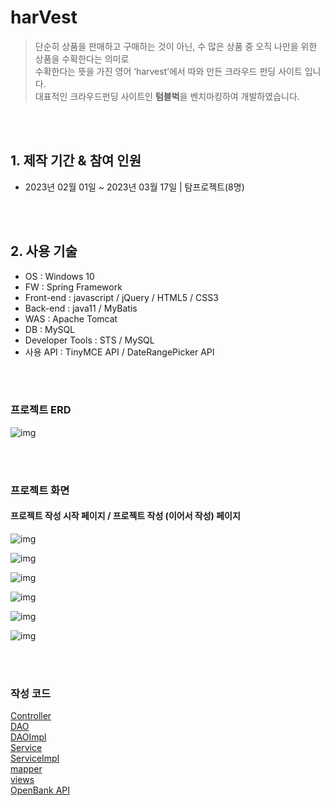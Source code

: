 # harVest   

> 단순히 상품을 판매하고 구매하는 것이 아닌, 수 많은 상품 중 오직 나만을 위한 상품을 수확한다는 의미로   
> 수확한다는 뜻을 가진 영어 ‘harvest’에서 따와 만든 크라우드 펀딩 사이트 입니다.   
> 대표적인 크라우드펀딩 사이트인 <b>텀블벅</b>을 벤치마킹하여 개발하였습니다.   
     
<br>
<br>
     
## 1. 제작 기간 & 참여 인원   
- 2023년 02월 01일 ~ 2023년 03월 17일 | 탐프로젝트(8명)   
     
<br>
<br> 
      
## 2. 사용 기술   
- OS : Windows 10   
- FW : Spring Framework  
- Front-end : javascript / jQuery / HTML5 / CSS3   
- Back-end : java11 / MyBatis   
- WAS : Apache Tomcat   
- DB : MySQL   
- Developer Tools : STS / MySQL   
- 사용 API : TinyMCE API / DateRangePicker API   

<br>
<br>
   
### 프로젝트 ERD   
![img](https://img1.daumcdn.net/thumb/R1280x0/?scode=mtistory2&fname=https%3A%2F%2Fblog.kakaocdn.net%2Fdn%2Fcktkjo%2Fbtr77QXX5ir%2FcLrLuF3JjbdKmpB63KBDW1%2Fimg.png)
   
<br>
<br>
    
### 프로젝트 화면   
#### 프로젝트 작성 시작 페이지 / 프로젝트 작성 (이어서 작성) 페이지  
![img](https://img1.daumcdn.net/thumb/R1280x0/?scode=mtistory2&fname=https%3A%2F%2Fblog.kakaocdn.net%2Fdn%2FsS9To%2Fbtr77O0ag2J%2FWkRBUCTvjGlnLjClcy9cf0%2Fimg.png)
    
![img](https://img1.daumcdn.net/thumb/R1280x0/?scode=mtistory2&fname=https%3A%2F%2Fblog.kakaocdn.net%2Fdn%2FAQuEa%2Fbtr8kfauh7u%2F1pyY0zdw0XopL3uWKlZkH0%2Fimg.png)
    
![img](https://img1.daumcdn.net/thumb/R1280x0/?scode=mtistory2&fname=https%3A%2F%2Fblog.kakaocdn.net%2Fdn%2FuvDDj%2Fbtr8f0eBCK5%2FPzIviHBvBXgeA0K5O9STw0%2Fimg.png)
   
![img](https://img1.daumcdn.net/thumb/R1280x0/?scode=mtistory2&fname=https%3A%2F%2Fblog.kakaocdn.net%2Fdn%2F9rwoE%2Fbtr8lm8fhXU%2FOir47try0P3iXNIeics5sK%2Fimg.png)
   
![img](https://img1.daumcdn.net/thumb/R1280x0/?scode=mtistory2&fname=https%3A%2F%2Fblog.kakaocdn.net%2Fdn%2F0ItiT%2Fbtr8i0Y7iW9%2FIYQ2ObtnlSgQSJuFZYgBck%2Fimg.png)
   
![img](https://img1.daumcdn.net/thumb/R1280x0/?scode=mtistory2&fname=https%3A%2F%2Fblog.kakaocdn.net%2Fdn%2FbJuRSw%2Fbtr8kIXW8aP%2FI9T7lmEeObdIUh5K3CyNK1%2Fimg.png)   
   
<br>
<br>

### 작성 코드   
[Controller](./Harvest/src/main/java/com/itwillbs/controller/CreateController.java)   
[DAO](./Harvest/src/main/java/com/itwillbs/dao/CreateDAO.java)   
[DAOImpl](./Harvest/src/main/java/com/itwillbs/dao/CreateDAOImpl.java)   
[Service](./java/com/itwillbs/service/CreateService.java)   
[ServiceImpl](./java/com/itwillbs/service/CreateServiceImpl.java)   
[mapper](./Harvest/src/main/resources/mappers/createMapper.xml)   
[views](./Harvest/src/main/webapp/WEB-INF/views/creator)    
[OpenBank API](./Harvest/src/main/java/com/itwillbs/openbank)   
   
